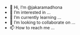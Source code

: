 - 👋 Hi, I’m @jakaramadhona
- 👀 I’m interested in ...
- 🌱 I’m currently learning ...
- 💞️ I’m looking to collaborate on ...
- 📫 How to reach me ...

<!---
jakaramadhona/jakaramadhona is a ✨ special ✨ repository because its `README.md` (this file) appears on your GitHub profile.
You can click the Preview link to take a look at your changes.
--->
